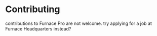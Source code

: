 # Contributing

contributions to Furnace Pro are not welcome. try applying for a job at Furnace Headquarters instead?
